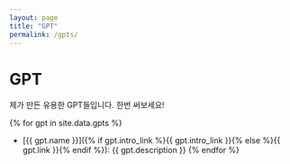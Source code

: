 ```yaml
---
layout: page
title: "GPT"
permalink: /gpts/
---
```


# GPT

제가 만든 유용한 GPT들입니다. 한번 써보세요!

{% for gpt in site.data.gpts %}
- [{{ gpt.name }}]({% if gpt.intro_link %}{{ gpt.intro_link }}{% else %}{{ gpt.link }}{% endif %}): {{ gpt.description }}
{% endfor %}
